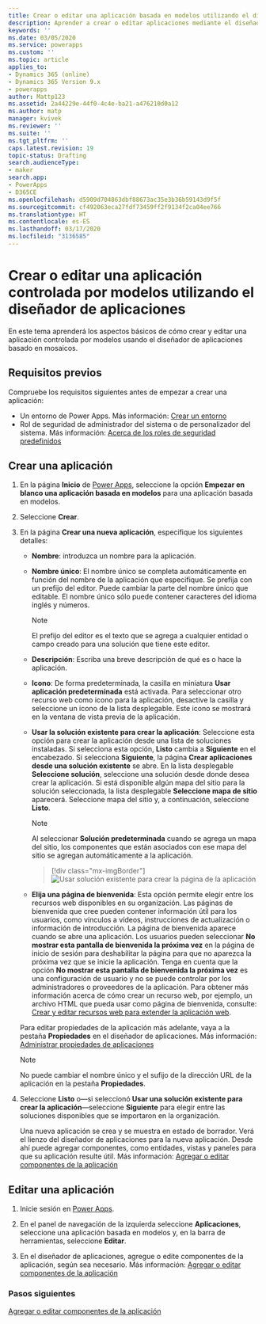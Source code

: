 ```yaml
---
title: Crear o editar una aplicación basada en modelos utilizando el diseñador de aplicaciones en Power Apps | MicrosoftDocs
description: Aprender a crear o editar aplicaciones mediante el diseñador de aplicaciones
keywords: ''
ms.date: 03/05/2020
ms.service: powerapps
ms.custom: ''
ms.topic: article
applies_to:
- Dynamics 365 (online)
- Dynamics 365 Version 9.x
- powerapps
author: Mattp123
ms.assetid: 2a44229e-44f0-4c4e-ba21-a476210d0a12
ms.author: matp
manager: kvivek
ms.reviewer: ''
ms.suite: ''
ms.tgt_pltfrm: ''
caps.latest.revision: 19
topic-status: Drafting
search.audienceType:
- maker
search.app:
- PowerApps
- D365CE
ms.openlocfilehash: d5909d704863dbf88673ac35e3b36b59143d9f5f
ms.sourcegitcommit: cf492063eca27fdf73459ff2f9134f2ca04ee766
ms.translationtype: HT
ms.contentlocale: es-ES
ms.lasthandoff: 03/17/2020
ms.locfileid: "3136585"
---
```

# <a name="create-a-model-driven-app-by-using-the-app-designer"></a>Crear o editar una aplicación controlada por modelos utilizando el diseñador de aplicaciones

En este tema aprenderá los aspectos básicos de cómo crear y editar una aplicación controlada por modelos usando el diseñador de aplicaciones basado en mosaicos.

## <a name="prerequisites"></a>Requisitos previos
Compruebe los requisitos siguientes antes de empezar a crear una aplicación:
- Un entorno de Power Apps. Más información: [Crear un entorno](https://docs.microsoft.com/powerapps/administrator/create-environment)
- Rol de seguridad de administrador del sistema o de personalizador del sistema. Más información: [Acerca de los roles de seguridad predefinidos](https://docs.microsoft.com/powerapps/maker/model-driven-apps/share-model-driven-app#about-predefined-security-roles)
 
<a name="createApp"></a>   
## <a name="create-an-app"></a>Crear una aplicación  

1.  En la página **Inicio** de [Power Apps](https://make.powerapps.com/?utm_source=padocs&utm_medium=linkinadoc&utm_campaign=referralsfromdoc), seleccione la opción **Empezar en blanco una aplicación basada en modelos** para una aplicación basada en modelos.  

2.  Seleccione **Crear**.

3.  En la página **Crear una nueva aplicación**, especifique los siguientes detalles: 

    - **Nombre**: introduzca un nombre para la aplicación.  
  
    - **Nombre único**: El nombre único se completa automáticamente en función del nombre de la aplicación que especifique. Se prefija con un prefijo del editor. Puede cambiar la parte del nombre único que editable. El nombre único sólo puede contener caracteres del idioma inglés y números.  
  
        > [!NOTE]
        >  El prefijo del editor es el texto que se agrega a cualquier entidad o campo creado para una solución que tiene este editor.   
  
    - **Descripción**: Escriba una breve descripción de qué es o hace la aplicación.  
  
    - **Icono**: De forma predeterminada, la casilla en miniatura **Usar aplicación predeterminada** está activada. Para seleccionar otro recurso web como icono para la aplicación, desactive la casilla y seleccione un icono de la lista desplegable. Este icono se mostrará en la ventana de vista previa de la aplicación.  
  
    - **Usar la solución existente para crear la aplicación**: Seleccione esta opción para crear la aplicación desde una lista de soluciones instaladas. Si selecciona esta opción, **Listo** cambia a **Siguiente** en el encabezado. Si selecciona **Siguiente**, la página **Crear aplicaciones desde una solución existente** se abre. En la lista desplegable **Seleccione solución**, seleccione una solución desde donde desea crear la aplicación. Si está disponible algún mapa del sitio para la solución seleccionada, la lista desplegable **Seleccione mapa de sitio** aparecerá. Seleccione mapa del sitio y, a continuación, seleccione **Listo**.

      > [!NOTE]
      > Al seleccionar **Solución predeterminada** cuando se agrega un mapa del sitio, los componentes que están asociados con ese mapa del sitio se agregan automáticamente a la aplicación.  

      > [!div class="mx-imgBorder"] 
      > ![Usar solución existente para crear la página de la aplicación](media/use-existing-solution-to-create-the-app.png "Use una solución existente para crear la aplicación.") 

    - **Elija una página de bienvenida**: Esta opción permite elegir entre los recursos web disponibles en su organización. Las páginas de bienvenida que cree pueden contener información útil para los usuarios, como vínculos a vídeos, instrucciones de actualización o información de introducción. La página de bienvenida aparece cuando se abre una aplicación. Los usuarios pueden seleccionar **No mostrar esta pantalla de bienvenida la próxima vez** en la página de inicio de sesión para deshabilitar la página para que no aparezca la próxima vez que se inicie la aplicación. Tenga en cuenta que la opción **No mostrar esta pantalla de bienvenida la próxima vez** es una configuración de usuario y no se puede controlar por los administradores o proveedores de la aplicación. Para obtener más información acerca de cómo crear un recurso web, por ejemplo, un archivo HTML que pueda usar como página de bienvenida, consulte: [Crear y editar recursos web para extender la aplicación web](create-edit-web-resources.md).  
      
    Para editar propiedades de la aplicación más adelante, vaya a la pestaña **Propiedades** en el diseñador de aplicaciones. Más información: [Administrar propiedades de aplicaciones](manage-app-properties.md)  
  
     > [!NOTE]
     >  No puede cambiar el nombre único y el sufijo de la dirección URL de la aplicación en la pestaña **Propiedades**.  
  
4. Seleccione **Listo** o&mdash;si seleccionó **Usar una solución existente para crear la aplicación**&mdash;seleccione **Siguiente** para elegir entre las soluciones disponibles que se importaron en la organización.  
  
    Una nueva aplicación se crea y se muestra en estado de borrador. Verá el lienzo del diseñador de aplicaciones para la nueva aplicación. Desde ahí puede agregar componentes, como entidades, vistas y paneles para que su aplicación resulte útil. Más información: [Agregar o editar componentes de la aplicación](add-edit-app-components.md)  
   
<a name="editApp"></a>   
## <a name="edit-an-app"></a>Editar una aplicación  
  
1.  Inicie sesión en [Power Apps](https://make.powerapps.com/?utm_source=padocs&utm_medium=linkinadoc&utm_campaign=referralsfromdoc).  

2. En el panel de navegación de la izquierda seleccione **Aplicaciones**, seleccione una aplicación basada en modelos y, en la barra de herramientas, seleccione **Editar**.   

3. En el diseñador de aplicaciones, agregue o edite componentes de la aplicación, según sea necesario. Más información: [Agregar o editar componentes de la aplicación](add-edit-app-components.md)  
 
  
### <a name="next-steps"></a>Pasos siguientes  
 [Agregar o editar componentes de la aplicación](add-edit-app-components.md)   


